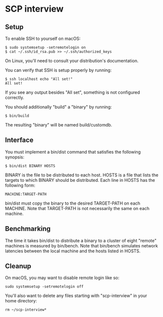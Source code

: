 # SCP interview

## Setup

To enable SSH to yourself on macOS:

```shell
$ sudo systemsetup -setremotelogin on
$ cat ~/.ssh/id_rsa.pub >> ~/.ssh/authorized_keys
```

On Linux, you'll need to consult your distribution's documentation.

You can verify that SSH is setup properly by running:

```shell
$ ssh localhost echo "All set!"
All set!
```

If you see any output besides "All set", something is not configured correctly.

You should additionally "build" a "binary" by running:

```shell
$ bin/build
```

The resulting "binary" will be named build/customdb.

## Interface

You must implement a bin/dist command that satisfies the following synopsis:

```shell
$ bin/dist BINARY HOSTS
```

BINARY is the file to be distributed to each host. HOSTS is a file that lists
the targets to which BINARY should be distributed. Each line in HOSTS has the
following form:

```
MACHINE:TARGET-PATH
```

bin/dist must copy the binary to the desired TARGET-PATH on each MACHINE. Note
that TARGET-PATH is not necessarily the same on each machine.

## Benchmarking

The time it takes bin/dist to distribute a binary to a cluster of eight
"remote" machines is measured by bin/bench. Note that bin/bench simulates
network latencies between the local machine and the hosts listed in HOSTS.

## Cleanup

On macOS, you may want to disable remote login like so:

```
sudo systemsetup -setremotelogin off
```

You'll also want to delete any files starting with "scp-interview" in your home
directory:

```
rm ~/scp-interview*
```
